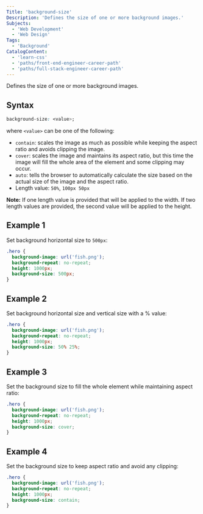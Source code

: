 ```yaml
---
Title: 'background-size'
Description: 'Defines the size of one or more background images.'
Subjects:
  - 'Web Development'
  - 'Web Design'
Tags:
  - 'Background'
CatalogContent:
  - 'learn-css'
  - 'paths/front-end-engineer-career-path'
  - 'paths/full-stack-engineer-career-path'
---
```


Defines the size of one or more background images.

## Syntax

```css
background-size: <value>;
```

where `<value>` can be one of the following:

- `contain`: scales the image as much as possible while keeping the aspect ratio and avoids clipping the image.
- `cover`: scales the image and maintains its aspect ratio, but this time the image will fill the whole area of the element and some clipping may occur.
- `auto`: tells the browser to automatically calculate the size based on the actual size of the image and the aspect ratio.
- Length value: `50%`, `100px 50px`

**Note:** If one length value is provided that will be applied to the width. If two length values are provided, the second value will be applied to the height.

## Example 1

Set background horizontal size to `500px`:

```css
.hero {
  background-image: url('fish.png');
  background-repeat: no-repeat;
  height: 1000px;
  background-size: 500px;
}
```

## Example 2

Set background horizontal size and vertical size with a % value:

```css
.hero {
  background-image: url('fish.png');
  background-repeat: no-repeat;
  height: 1000px;
  background-size: 50% 25%;
}
```

## Example 3

Set the background size to fill the whole element while maintaining aspect ratio:

```css
.hero {
  background-image: url('fish.png');
  background-repeat: no-repeat;
  height: 1000px;
  background-size: cover;
}
```

## Example 4

Set the background size to keep aspect ratio and avoid any clipping:

```css
.hero {
  background-image: url('fish.png');
  background-repeat: no-repeat;
  height: 1000px;
  background-size: contain;
}
```
